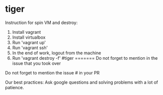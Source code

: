 # tiger 
Instruction for spin VM and destroy: 
1. Install vagrant 
2. Install virtualbox 
3. Run 'vagrant up' 
4. Run 'vagrant ssh' 
5. In the end of work, logout from the machine 
6. Run 'vagrant destroy -f'
#tiger
=======
Do not forget to mention in the issue that you took over

Do not forget to mention the issue # in your PR


Our best practices: Ask google questions and solving problems with a lot of patience.  

